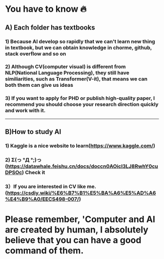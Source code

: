 # You have to know 🔥
## A) Each folder has textbooks
### 1) Because AI develop so rapidly that we can't learn new thing in textbook, but we can obtain knowledge in chorme, github, stack overflow and so on
### 2) Although CV(computer visual) is different from NLP(National Language Processing), they still have similiarities, such as Transformer(V-it), that means we can both them can give us ideas
### 3) If you want to apply for PHD or publish high-quality paper, I recommend you should choose your research direction quickly and work with it.
---------------------------------------------------------------------------------------------------------------------------------------------
## B)How to study AI
### 1) Kaggle is a nice website to learn(https://www.kaggle.com/) 
### 2) Σ(っ °Д °;)っ (https://datawhale.feishu.cn/docs/doccn0AOicI3LJ8RwhY0cuDPSOc) Check it
### 3）If you are interested in CV like me. (https://csdiy.wiki/%E6%B7%B1%E5%BA%A6%E5%AD%A6%E4%B9%A0/EECS498-007/)

# Please remember, 'Computer and AI are created by human, I absolutely believe that you can have a good command of them.

